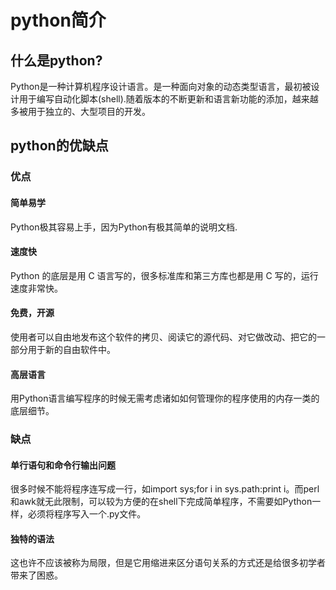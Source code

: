 # **python简介**  
## **什么是python?**
Python是一种计算机程序设计语言。是一种面向对象的动态类型语言，最初被设计用于编写自动化脚本(shell).随着版本的不断更新和语言新功能的添加，越来越多被用于独立的、大型项目的开发。
## **python的优缺点**
### **优点**
#### **简单易学**
Python极其容易上手，因为Python有极其简单的说明文档.
#### **速度快**
Python 的底层是用 C 语言写的，很多标准库和第三方库也都是用 C 写的，运行速度非常快。
#### **免费，开源**
使用者可以自由地发布这个软件的拷贝、阅读它的源代码、对它做改动、把它的一部分用于新的自由软件中。
#### **高层语言**
用Python语言编写程序的时候无需考虑诸如如何管理你的程序使用的内存一类的底层细节。
### **缺点**
#### **单行语句和命令行输出问题**
很多时候不能将程序连写成一行，如import sys;for i in sys.path:print i。而perl和awk就无此限制，可以较为方便的在shell下完成简单程序，不需要如Python一样，必须将程序写入一个.py文件。
#### **独特的语法**
这也许不应该被称为局限，但是它用缩进来区分语句关系的方式还是给很多初学者带来了困惑。

